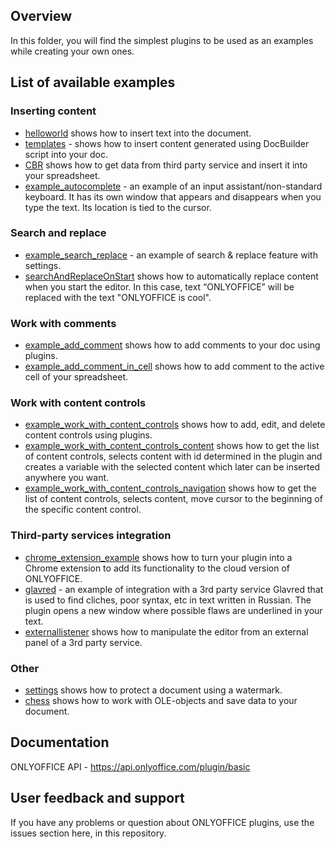 ## Overview

In this folder, you will find the simplest plugins to be used as an examples while creating your own ones.

## List of available examples

### Inserting content 

* [helloworld](./helloworld) shows how to insert text into the document.
* [templates](./templates) - shows how to insert content generated using DocBuilder script into your doc.
* [CBR](./cbr) shows how to get data from third party service and insert it into your spreadsheet. 
* [example_autocomplete](./example_autocomplete) - an example of an input assistant/non-standard keyboard. It has its own window that appears and disappears when you type the text. Its location is tied to the cursor.

### Search and replace

* [example_search_replace](./example_autocomplete) - an example of search & replace feature with settings. 
* [searchAndReplaceOnStart](./searchAndReplaceOnStart) shows how to automatically replace content when you start the editor. In this case, text “ONLYOFFICE” will be replaced with the text "ONLYOFFICE is cool". 

### Work with comments

* [example_add_comment](./example_add_comment) shows how to add comments to your doc using plugins.
* [example_add_comment_in_cell](./example_add_comment_in_cell) shows how to add comment to the active cell of your spreadsheet.

### Work with content controls

* [example_work_with_content_controls](./example_work_with_content_controls) shows how to add, edit, and delete content controls using plugins. 
* [example_work_with_content_controls_content](./example_work_with_content_controls_content) shows how to get the list of content controls, selects content with id determined in the plugin and creates a variable with the selected content which later can be inserted anywhere you want. 
* [example_work_with_content_controls_navigation](./example_work_with_content_controls_navigation) shows how to get the list of content controls, selects content, move cursor to the beginning of the specific content control. 

### Third-party services integration

* [chrome_extension_example](./chrome_extension_example) shows how to turn your plugin into a Chrome extension to add its functionality to the cloud version of ONLYOFFICE.
* [glavred](./glavred) -  an example of integration with a 3rd party service Glavred that is used to find cliches, poor syntax, etc in text written in Russian. The plugin opens a new window where possible flaws are underlined in your text. 
* [externallistener](./externallistener) shows how to manipulate the editor from an external panel of a 3rd party service. 

### Other 

* [settings](./settings) shows how to protect a document using a watermark.
* [chess](./chess) shows how to work with OLE-objects and save data to your document.

## Documentation

ONLYOFFICE API - https://api.onlyoffice.com/plugin/basic

## User feedback and support

If you have any problems or question about ONLYOFFICE plugins, use the issues section here, in this repository. 


